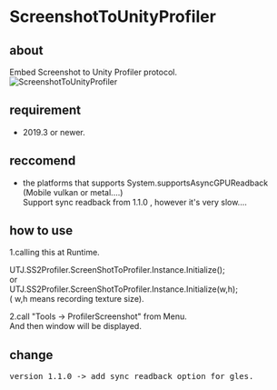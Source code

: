 # ScreenshotToUnityProfiler

## about
Embed Screenshot to Unity Profiler protocol.<br />
![ScreenshotToUnityProfiler](Documentation~/image.gif "ScreenshotToUnityProfiler")

## requirement
- 2019.3 or newer.<br />

## reccomend
- the platforms that supports System.supportsAsyncGPUReadback (Mobile vulkan or metal....)<br />
 Support sync readback from 1.1.0 , however it's very slow....

## how to use
1.calling this at Runtime. <br />

UTJ.SS2Profiler.ScreenShotToProfiler.Instance.Initialize(); <br />
or <br />
UTJ.SS2Profiler.ScreenShotToProfiler.Instance.Initialize(w,h);<br />
( w,h means recording texture size).

2.call "Tools -> ProfilerScreenshot" from Menu. <br />
And then window will be displayed.


## change
<pre>
version 1.1.0 -> add sync readback option for gles.